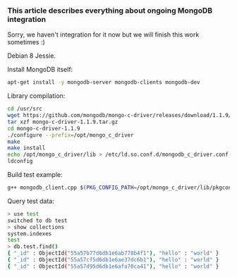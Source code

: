 ### This article describes everything about ongoing MongoDB integration

Sorry, we haven't integration for it now but we will finish this work sometimes :)

Debian 8 Jessie.

Install MongoDB itself:
```bash
apt-get install -y mongodb-server mongodb-clients mongodb-dev  
```

Library compilation:
```bash
cd /usr/src
wget https://github.com/mongodb/mongo-c-driver/releases/download/1.1.9/mongo-c-driver-1.1.9.tar.gz
tar xzf mongo-c-driver-1.1.9.tar.gz
cd mongo-c-driver-1.1.9
./configure --prefix=/opt/mongo_c_driver
make
make install
echo /opt/mongo_c_driver/lib > /etc/ld.so.conf.d/mongodb_c_driver.conf
ldconfig
```

Build test example:
```bash
g++ mongodb_client.cpp $(PKG_CONFIG_PATH=/opt/mongo_c_driver/lib/pkgconfig pkg-config --cflags --libs libmongoc-1.0)
```

Query test data:
```bash
> use test
switched to db test
> show collections
system.indexes
test
> db.test.find()
{ "_id" : ObjectId("55a57b77d6db1e6ab778b4f1"), "hello" : "world" }
{ "_id" : ObjectId("55a57cf5d6db1e6ae37dc6b1"), "hello" : "world" }
{ "_id" : ObjectId("55a57d95d6db1e6afa70ca41"), "hello" : "world" }
```
